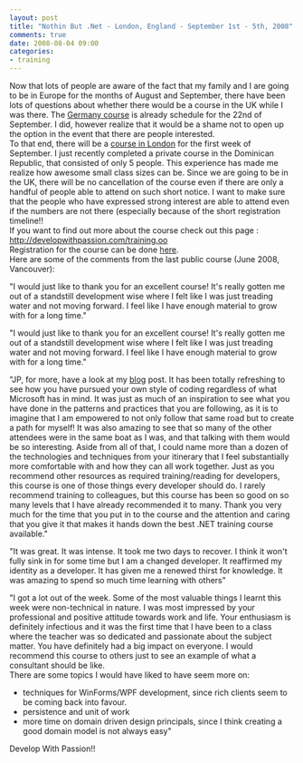 ```yaml
---
layout: post
title: "Nothin But .Net - London, England - September 1st - 5th, 2008"
comments: true
date: 2008-08-04 09:00
categories:
- training
---
```


Now that lots of people are aware of the fact that my family and I are going to be in Europe for the months of August and September, there have been lots of questions about whether there would be a course in the UK while I was there. The [Germany course](http://www.acteva.com/booking.cfm?bevaID=150220) is already schedule for the 22nd of September. I did, however realize that it would be a shame not to open up the option in the event that there are people interested.  
To that end, there will be a [course in London](http://www.acteva.com/booking.cfm?bevaID=164699) for the first week of September. I just recently completed a private course in the Dominican Republic, that consisted of only 5 people. This experience has made me realize how awesome small class sizes can be. Since we are going to be in the UK, there will be no cancellation of the course even if there are only a handful of people able to attend on such short notice. I want to make sure that the people who have expressed strong interest are able to attend even if the numbers are not there (especially because of the short registration timeline!!  
If you want to find out more about the course check out this page : <a title="http://developwithpassion.com/training.oo" href="http://developwithpassion.com/training.oo">http://developwithpassion.com/training.oo</a>  
Registration for the course can be done [here](http://www.acteva.com/booking.cfm?bevaID=164699).  
Here are some of the comments from the last public course (June 2008, Vancouver):  
  
"I would just like to thank you for an excellent course! It's really gotten me out of a standstill development wise where I felt like I was just treading water and not moving forward. I feel like I have enough material to grow with for a long time."  
  
  
"I would just like to thank you for an excellent course! It's really gotten me out of a standstill development wise where I felt like I was just treading water and not moving forward. I feel like I have enough material to grow with for a long time."  
  
"JP, for more, have a look at my [blog](http://www.umbyersw.com/2008/06/unofficial-nbdn-survival-guide.html) post. It has been totally refreshing to see how you have pursued your own style of coding regardless of what Microsoft has in mind. It was just as much of an inspiration to see what you have done in the patterns and practices that you are following, as it is to imagine that I am empowered to not only follow that same road but to create a path for myself! It was also amazing to see that so many of the other attendees were in the same boat as I was, and that talking with them would be so interesting. Aside from all of that, I could name more than a dozen of the technologies and techniques from your itinerary that I feel substantially more comfortable with and how they can all work together. Just as you recommend other resources as required training/reading for developers, this course is one of those things every developer should do. I rarely recommend training to colleagues, but this course has been so good on so many levels that I have already recommended it to many. Thank you very much for the time that you put in to the course and the attention and caring that you give it that makes it hands down the best .NET training course available."  
  
"It was great. It was intense. It took me two days to recover. I think it won't fully sink in for some time but I am a changed developer. It reaffirmed my identity as a developer. It has given me a renewed thirst for knowledge. It was amazing to spend so much time learning with others"  
  
"I got a lot out of the week. Some of the most valuable things I learnt this week were non-technical in nature. I was most impressed by your professional and positive attitude towards work and life. Your enthusiasm is definitely infectious and it was the first time that I have been to a class where the teacher was so dedicated and passionate about the subject matter. You have definitely had a big impact on everyone. I would recommend this course to others just to see an example of what a consultant should be like.    
There are some topics I would have liked to have seem more on:     
- techniques for WinForms/WPF development, since rich clients seem to be coming back into favour.     
- persistence and unit of work     
- more time on domain driven design principals, since I think creating a good domain model is not always easy"  
  
  
Develop With Passion!!




